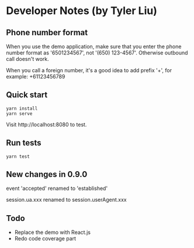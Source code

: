 # Developer Notes (by Tyler Liu)

## Phone number format

When you use the demo application, make sure that you enter the phone number format as '6501234567', not '(650) 123-4567'.
Otherwise outbound call doesn't work.

When you call a foreign number, it's a good idea to add prefix '+', for example: +61123456789

## Quick start

```
yarn install
yarn serve
```

Visit http://localhost:8080 to test.

## Run tests

```
yarn test
```


## New changes in 0.9.0

event 'accepted' renamed to 'established'

session.ua.xxx renamed to session.userAgent.xxx

## Todo

- Replace the demo with React.js
- Redo code coverage part

